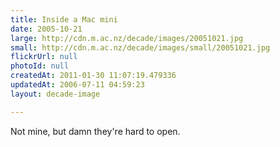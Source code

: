 ```yaml
---
title: Inside a Mac mini
date: 2005-10-21
large: http://cdn.m.ac.nz/decade/images/20051021.jpg
small: http://cdn.m.ac.nz/decade/images/small/20051021.jpg
flickrUrl: null
photoId: null
createdAt: 2011-01-30 11:07:19.479336
updatedAt: 2006-07-11 04:59:23
layout: decade-image

---
```

Not mine, but damn they're hard to open.
